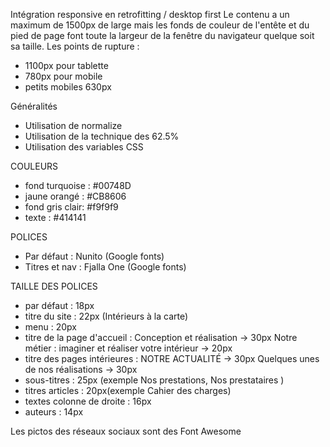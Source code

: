 Intégration responsive en retrofitting / desktop first
Le contenu a un maximum de 1500px de large mais les fonds de couleur de l'entête et du pied de page font toute la largeur de la fenêtre du navigateur quelque soit sa taille.
Les points de rupture :
- 1100px pour tablette
- 780px pour mobile
- petits mobiles 630px

Généralités
- Utilisation de normalize
- Utilisation de la technique des 62.5%
- Utilisation des variables CSS

COULEURS
- fond turquoise : #00748D
- jaune orangé : #CB8606
- fond gris clair: #f9f9f9
- texte : #414141

POLICES
- Par défaut : Nunito (Google fonts)
- Titres et nav : Fjalla One (Google fonts)

TAILLE DES POLICES
- par défaut : 18px
- titre du site : 22px (Intérieurs à la carte)
- menu : 20px
- titre de la page d'accueil : 
Conception et réalisation -> 30px
 Notre métier : imaginer et réaliser votre intérieur -> 20px
- titre des pages intérieures :
NOTRE ACTUALITÉ -> 30px
Quelques unes de nos réalisations  -> 30px
- sous-titres : 25px (exemple Nos prestations, Nos prestataires )
- titres articles : 20px(exemple Cahier des charges)
- textes colonne de droite : 16px
- auteurs : 14px

Les pictos des réseaux sociaux sont des Font Awesome